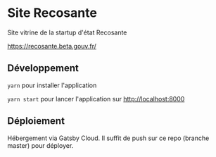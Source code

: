 # Site Recosante

Site vitrine de la startup d'état Recosante

https://recosante.beta.gouv.fr/

## Développement

`yarn` pour installer l'application

`yarn start` pour lancer l'application sur [http://localhost:8000](http://localhost:8000)

## Déploiement

Hébergement via Gatsby Cloud. Il suffit de push sur ce repo (branche master) pour déployer.
